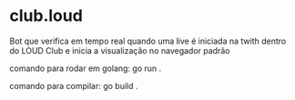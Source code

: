 # club.loud
Bot que verifica em tempo real quando uma live é iniciada na twith dentro do LOUD Club e inicia a visualização no navegador padrão 

comando para rodar em golang:
go run .

comando para compilar:
go build .
